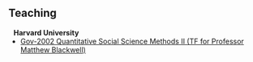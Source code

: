## Teaching

<h4 style="margin:0 10px 0;">Harvard University</h4>

<ul style="margin:0 0 5px;">
  <li><a href="https://mattblackwell.github.io/gov2002-f23/">Gov-2002 Quantitative Social Science Methods II (TF for Professor Matthew Blackwell)</a></li>
</ul>
